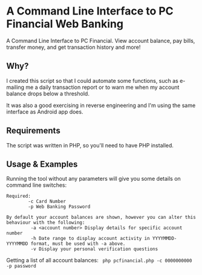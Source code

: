 A Command Line Interface to PC Financial Web Banking
===============
A Command Line Interface to PC Financial. View account balance, pay bills, transfer money, and get transaction history and more!

## Why?
I created this script so that I could automate some functions, such as e-mailing me a daily transaction report or to warn me when my account balance drops below a threshold.

It was also a good exercising in reverse engineering and I'm using the same interface as Android app does.

## Requirements
The script was written in PHP, so you'll need to have PHP installed.

## Usage & Examples
Running the tool without any parameters will give you some details on command line switches:

```
Required:
        -c Card Number
        -p Web Banking Password

By default your account balances are shown, however you can alter this behaviour with the following:
         -a <account number> Display details for specific account number
         -h Date range to display account activity in YYYYMMDD-YYYYMMDD format, must be used with -a above.
         -v Display your personal verification questions
```

Getting a list of all account balances:
``` php pcfinancial.php -c 0000000000 -p password```

